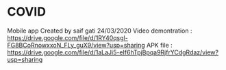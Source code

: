 # COVID
Mobile app 
Created by saif gati 24/03/2020
Video demontration : https://drive.google.com/file/d/1RY40qsgl-FG8BCoRnowxxoN_FLy_guX9/view?usp=sharing
APK file : https://drive.google.com/file/d/1aLaJi5-eIf6hTpjBpqa9RjfrYCdgRdaz/view?usp=sharing
